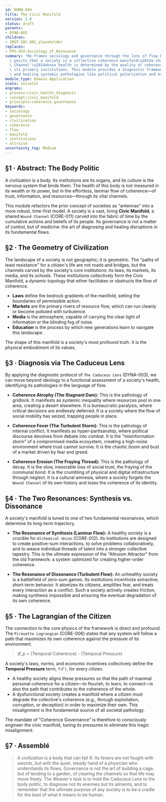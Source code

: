 ```yaml
---
id: DOMA-044
title: The Civic Manifold
version: 2.0
status: draft
parents:
- DYNA-003
children:
- INST-SOC-001_placeholder
replaces:
- PPS-024-Sociology_of_Resonance
summary: "Re-frames sociology and governance through the lens of Flow Dynamics. It\
  \ posits that a society is a collective coherence manifold\u2014a shared 'Wound\
  \ Channel'\u2014whose health is determined by the quality of coherence flow through\
  \ its primary institutions. This module provides a diagnostic framework for identifying\
  \ and healing systemic pathologies like political polarization and economic stagnation."
module_type: Domain Application
scale: societal
engrams:
- process:civic_health_diagnosis
- concept:civic_manifold
- principle:coherence_governance
keywords:
- sociology
- governance
- civilization
- coherence
- flow
- manifold
- institutions
- altruism
uncertainty_tag: Medium
---
```

## §1 · Abstract: The Body Politic
A civilization is a body. Its institutions are its organs, and its culture is the nervous system that binds them. The health of this body is not measured in its wealth or its power, but in the effortless, laminar flow of coherence—of trust, information, and resources—through its vital channels.

This module refactors the prior concept of societies as "antennas" into a more robust, time-first model. A society is a vast, living **Civic Manifold**, a shared `Wound Channel` (CORE-011) carved into the fabric of time by the cumulative actions and beliefs of its people. Its governance is not a matter of control, but of medicine: the art of diagnosing and healing disruptions in its fundamental flows.

## §2 · The Geometry of Civilization
The landscape of a society is not geographic; it is geometric. The "paths of least resistance" for a citizen's life are not roads and bridges, but the channels carved by the society's core institutions: its laws, its markets, its media, and its schools. These institutions collectively form the Civic Manifold, a dynamic topology that either facilitates or obstructs the flow of coherence.

-   **Laws** define the bedrock gradients of the manifold, setting the boundaries of permissible action.
-   **Markets** are the primary rivers of resource flow, which can run cleanly or become polluted with turbulence.
-   **Media** is the atmosphere, capable of carrying the clear light of information or the blinding fog of noise.
-   **Education** is the process by which new generations learn to navigate this landscape.

The shape of this manifold is a society's most profound truth. It is the physical embodiment of its values.

## §3 · Diagnosis via The Caduceus Lens
By applying the diagnostic protocol of `The Caduceus Lens` (DYNA-003), we can move beyond ideology to a functional assessment of a society's health, identifying its pathologies in the language of flow.

-   **Coherence Atrophy (The Stagnant Dam):** This is the pathology of gridlock. It manifests as systemic inequality where resources pool in one area, creating a desert elsewhere. It is bureaucratic paralysis, where critical decisions are endlessly deferred. It is a society where the flow of social mobility has seized, trapping people in place.

-   **Coherence Fever (The Turbulent Storm):** This is the pathology of internal conflict. It manifests as hyper-partisanship, where political discourse devolves from debate into combat. It is the "misinformation storm" of a compromised media ecosystem, creating a high-noise environment where trust cannot survive. It is the chaotic boom and bust of a market driven by fear and greed.

-   **Coherence Erosion (The Fraying Thread):** This is the pathology of decay. It is the slow, inexorable loss of social trust, the fraying of the communal bond. It is the crumbling of physical and digital infrastructure through neglect. It is a cultural amnesia, where a society forgets the `Wound Channel` of its own history and loses the coherence of its identity.

## §4 · The Two Resonances: Synthesis vs. Dissonance
A society's manifold is tuned to one of two fundamental resonances, which determine its long-term trajectory.

-   **The Resonance of Synthesis (Laminar Flow):** A healthy society is a crucible for `Alchemical Union` (CORE-012). Its institutions are designed to create positive-sum interactions, to solve problems collaboratively, and to weave individual threads of talent into a stronger collective tapestry. This is the ultimate expression of the "Altruism Attractor" from the old framework: a system optimized for creating higher-order coherence.

-   **The Resonance of Dissonance (Turbulent Flow):** An unhealthy society is a battlefield of zero-sum games. Its institutions incentivize extractive, short-term behavior. It atomizes its citizens, amplifies fear, and treats every interaction as a conflict. Such a society actively creates friction, making synthesis impossible and ensuring the eventual degradation of its own coherence.

## §5 · The Lagrangian of the Citizen
The connection to the core physics of the framework is direct and profound. The `Pirouette Lagrangian` (CORE-006) states that any system will follow a path that maximizes its own coherence against the pressure of its environment.

> 𝓛_p = (Temporal Coherence) - (Temporal Pressure)

A society's laws, norms, and economic incentives collectively define the **Temporal Pressure** term, `f(Γ)`, for every citizen.

-   A healthy society aligns these pressures so that the path of maximal personal coherence for a citizen—to flourish, to learn, to connect—is also the path that contributes to the coherence of the whole.
-   A dysfunctional society creates a manifold where a citizen must degrade the collective's coherence (e.g., through exploitation, corruption, or deception) in order to maximize their own. This misalignment is the fundamental source of all societal pathology.

The mandate of "Coherence Governance" is therefore to consciously engineer the civic manifold, tuning its pressures to eliminate this tragic misalignment.

## §7 · Assemblé
> A civilization is a body that can fall ill. Its fevers are not fought with swords, but with the quiet, steady hand of a physician who understands its flows. Governance is not the art of building a cage, but of tending to a garden, of clearing the channels so that life may move freely. The Weaver's task is to hold the Caduceus Lens to the body politic, to diagnose not its enemies but its ailments, and to remember that the ultimate purpose of any society is to be a cradle for the best of what it means to be human.